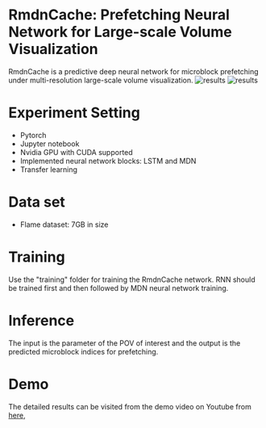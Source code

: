 # RmdnCache: Prefetching Neural Network for Large-scale Volume Visualization

RmdnCache is a predictive deep neural network for microblock prefetching under multi-resolution large-scale volume visualization.
![results](https://github.com/sunjianxin/Deep-Learning-Prefetching/blob/main/doc/teaser.jpg)
![results](https://github.com/sunjianxin/Deep-Learning-Prefetching/blob/main/doc/teaser.png)


# Experiment Setting

- Pytorch
- Jupyter notebook
- Nvidia GPU with CUDA supported
- Implemented neural network blocks: LSTM and MDN
- Transfer learning

# Data set
- Flame dataset: 7GB in size

# Training

Use the "training" folder for training the RmdnCache network. RNN should be trained first and then followed by MDN neural network training. 

# Inference

The input is the parameter of the POV of interest and the output is the predicted microblock indices for prefetching.

# Demo
The detailed results can be visited from the demo video on Youtube from [here](https://youtu.be/SBPq6zV1LUQ),
